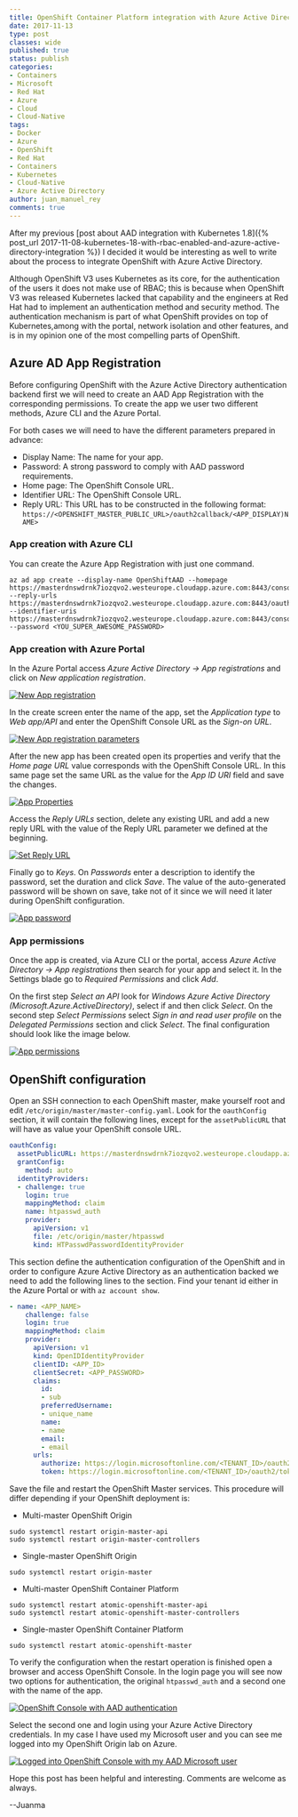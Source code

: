 ```yaml
---
title: OpenShift Container Platform integration with Azure Active Directory
date: 2017-11-13
type: post
classes: wide
published: true
status: publish
categories:
- Containers
- Microsoft
- Red Hat
- Azure
- Cloud
- Cloud-Native
tags:
- Docker
- Azure
- OpenShift
- Red Hat
- Containers
- Kubernetes
- Cloud-Native
- Azure Active Directory
author: juan_manuel_rey
comments: true
---
```


After my previous [post about AAD integration with Kubernetes 1.8]({% post_url 2017-11-08-kubernetes-18-with-rbac-enabled-and-azure-active-directory-integration %}) I decided it would be interesting as well to write about the process to integrate OpenShift with Azure Active Directory.

Although OpenShift V3 uses Kubernetes as its core, for the authentication of the users it does not make use of RBAC; this is because when OpenShift V3 was released Kubernetes lacked that capability and the engineers at Red Hat had to implement an authentication method and security method. The authentication mechanism is part of what OpenShift provides on top of Kubernetes,among with the portal, network isolation and other features, and is in my opinion one of the most compelling parts of OpenShift.

## Azure AD App Registration

Before configuring OpenShift with the Azure Active Directory authentication backend first we will need to create an AAD App Registration with the corresponding permissions. To create the app we user two different methods, Azure CLI and the Azure Portal.

For both cases we will need to have the different parameters prepared in advance:

- Display Name: The name for your app.
- Password: A strong password to comply with AAD password requirements.
- Home page: The OpenShift Console URL.
- Identifier URL: The OpenShift Console URL.
- Reply URL: This URL has to be constructed in the following format: `https://<OPENSHIFT_MASTER_PUBLIC_URL>/oauth2callback/<APP_DISPLAY)NAME>`

### App creation with Azure CLI

You can create the Azure App Registration with just one command.

```text
az ad app create --display-name OpenShiftAAD --homepage https://masterdnswdrnk7iozqvo2.westeurope.cloudapp.azure.com:8443/console --reply-urls https://masterdnswdrnk7iozqvo2.westeurope.cloudapp.azure.com:8443/oauth2callback/OpenShiftAAD --identifier-uris https://masterdnswdrnk7iozqvo2.westeurope.cloudapp.azure.com:8443/console --password <YOU_SUPER_AWESOME_PASSWORD>
```

### App creation with Azure Portal

In the Azure Portal access *Azure Active Directory -> App registrations* and click on *New application registration*.

[![](/assets/images/ocp_aad_web_app_1.png "New App registration")]({{site.url}}/assets/images/ocp_aad_web_app_1.png)

In the create screen enter the name of the app, set the *Application type* to *Web app/API* and enter the OpenShift Console URL as the *Sign-on URL*.

[![](/assets/images/ocp_aad_web_app_2.png "New App registration parameters")]({{site.url}}/assets/images/ocp_aad_web_app_2.png)

After the new app has been created open its properties and verify that the *Home page URL* value corresponds with the OpenShift Console URL. In this same page set the same URL as the value for the *App ID URI* field and save the changes.

[![](/assets/images/ocp_aad_web_app_3.png "App Properties")]({{site.url}}/assets/images/ocp_aad_web_app_3.png)

Access the *Reply URLs* section, delete any existing URL and add a new reply URL with the value of the Reply URL parameter we defined at the beginning.

[![](/assets/images/ocp_aad_web_app_4.png "Set Reply URL")]({{site.url}}/assets/images/ocp_aad_web_app_4.png)

Finally go to *Keys*. On *Passwords* enter a description to identify the password, set the duration and click *Save*. The value of the auto-generated password will be shown on save, take not of it since we will need it later during OpenShift configuration.

[![](/assets/images/ocp_aad_web_app_5.png "App password")]({{site.url}}/assets/images/ocp_aad_web_app_5.png)

### App permissions

Once the app is created, via Azure CLI or the portal, access *Azure Active Directory -> App registrations* then search for your app and select it. In the Settings blade go to *Required Permissions* and click *Add*.

On the first step *Select an API* look for *Windows Azure Active Directory (Microsoft.Azure.ActiveDirectory)*, select if and then click *Select*. On the second step *Select Permissions* select *Sign in and read user profile* on the *Delegated Permissions* section and click *Select*. The final configuration should look like the image below.

[![](/assets/images/app_permissions.png "App permissions")]({{site.url}}/assets/images/app_permissions.png)

## OpenShift configuration

Open an SSH connection to each OpenShift master, make yourself root and edit `/etc/origin/master/master-config.yaml`. Look for the `oauthConfig` section, it will contain the following lines, except for the `assetPublicURL` that will have as value your OpenShift console URL. 

```yaml
oauthConfig:
  assetPublicURL: https://masterdnswdrnk7iozqvo2.westeurope.cloudapp.azure.com:8443/console
  grantConfig:
    method: auto
  identityProviders:
  - challenge: true
    login: true
    mappingMethod: claim
    name: htpasswd_auth
    provider:
      apiVersion: v1
      file: /etc/origin/master/htpasswd
      kind: HTPasswdPasswordIdentityProvider
```

This section define the authentication configuration of the OpenShift and in order to configure Azure Active Directory as an authentication backed we need to add the following lines to the section. Find your tenant id either in the Azure Portal or with `az account show`.

```yaml
- name: <APP_NAME>
    challenge: false
    login: true
    mappingMethod: claim
    provider:
      apiVersion: v1
      kind: OpenIDIdentityProvider
      clientID: <APP_ID>
      clientSecret: <APP_PASSWORD>
      claims:
        id:
        - sub
        preferredUsername:
        - unique_name
        name:
        - name
        email:
        - email
      urls:
        authorize: https://login.microsoftonline.com/<TENANT_ID>/oauth2/authorize
        token: https://login.microsoftonline.com/<TENANT_ID>/oauth2/token
```

Save the file and restart the OpenShift Master services. This procedure will differ depending if your OpenShift deployment is:

- Multi-master OpenShift Origin

```text
sudo systemctl restart origin-master-api
sudo systemctl restart origin-master-controllers
```

- Single-master OpenShift Origin

```text
sudo systemctl restart origin-master
```

- Multi-master OpenShift Container Platform

```text
sudo systemctl restart atomic-openshift-master-api
sudo systemctl restart atomic-openshift-master-controllers
```

- Single-master OpenShift Container Platform

```text
sudo systemctl restart atomic-openshift-master
```

To verify the configuration when the restart operation is finished open a browser and access OpenShift Console. In the login page you will see now two options for authentication, the original `htpasswd_auth` and a second one with the name of the app.

[![](/assets/images/ocp_console_aad.png "OpenShift Console with AAD authentication")]({{site.url}}/assets/images/ocp_console_aad.png)

Select the second one and login using your Azure Active Directory credentials. In my case I have used my Microsoft user and you can see me logged into my OpenShift Origin lab on Azure.

[![](/assets/images/ocp_logged_with_aad_user.png "Logged into OpenShift Console with my AAD Microsoft user")]({{site.url}}/assets/images/ocp_logged_with_aad_user.png)

Hope this post has been helpful and interesting. Comments are welcome as always.

--Juanma
